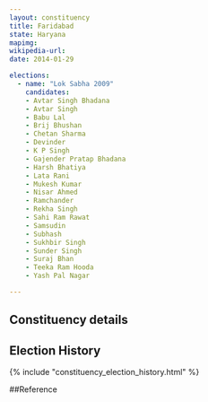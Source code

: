 ```yaml
---
layout: constituency
title: Faridabad
state: Haryana
mapimg: 
wikipedia-url: 
date: 2014-01-29

elections: 
  - name: "Lok Sabha 2009"
    candidates: 
    - Avtar Singh Bhadana 
    - Avtar Singh 
    - Babu Lal 
    - Brij Bhushan 
    - Chetan Sharma 
    - Devinder 
    - K P Singh 
    - Gajender Pratap Bhadana 
    - Harsh Bhatiya 
    - Lata Rani 
    - Mukesh Kumar 
    - Nisar Ahmed 
    - Ramchander 
    - Rekha Singh 
    - Sahi Ram Rawat 
    - Samsudin 
    - Subhash 
    - Sukhbir Singh 
    - Sunder Singh 
    - Suraj Bhan 
    - Teeka Ram Hooda 
    - Yash Pal Nagar 

---
```

## Constituency details


## Election History
{% include "constituency_election_history.html" %}

##Reference
